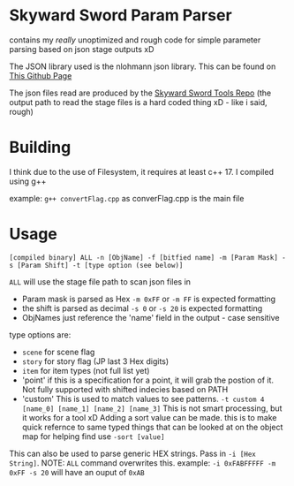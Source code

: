 # Skyward Sword Param Parser
contains my *really* unoptimized and rough code for simple parameter parsing based on json stage outputs xD

The JSON library used is the nlohmann json library. This can be found on [This Github Page](https://github.com/nlohmann/json)

The json files read are produced by the [Skyward Sword Tools Repo](https://github.com/lepelog/skywardsword-tools) (the output path to read the stage files is a hard coded thing xD - like i said, rough)
# Building
I think due to the use of Filesystem, it requires at least c++ 17.
I compiled using g++

example: `g++ convertFlag.cpp` as converFlag.cpp is the main file


# Usage
`[compiled binary] ALL -n [ObjName] -f [bitfied name] -m [Param Mask] -s [Param Shift] -t [type option (see below)]`

`ALL` will use the stage file path to scan json files in
- Param mask is parsed as Hex `-m 0xFF` or `-m FF` is expected formatting
- the shift is parsed as decimal `-s 0` or `-s 20` is expected formatting
- ObjNames just reference the 'name' field in the output - case sensitive

type options are:
-  `scene` for scene flag 
-  `story` for story flag (JP last 3 Hex digits)
-  `item`  for item types (not full list yet)
-  'point' if this is a specification for a point, it will grab the postion of it. Not fully supported with shifted indecies based on PATH
-  'custom' This is used to match values to see patterns. `-t custom 4 [name_0] [name_1] [name_2] [name_3]` This is not smart processing, but it works for a tool xD
Adding a sort value can be made. this is to make quick refernce to same typed things that can be looked at on the object map for helping find use
`-sort [value]`

This can also be used to parse generic HEX strings. Pass in `-i [Hex String]`. NOTE: `ALL` command overwrites this.
example: `-i 0xFABFFFFF -m 0xFF -s 20` will have an ouput of `0xAB`
